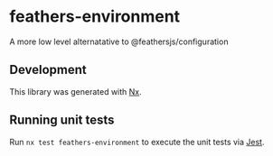 # feathers-environment

A more low level alternatative to @feathersjs/configuration


## Development

This library was generated with [Nx](https://nx.dev).

## Running unit tests

Run `nx test feathers-environment` to execute the unit tests via [Jest](https://jestjs.io).
